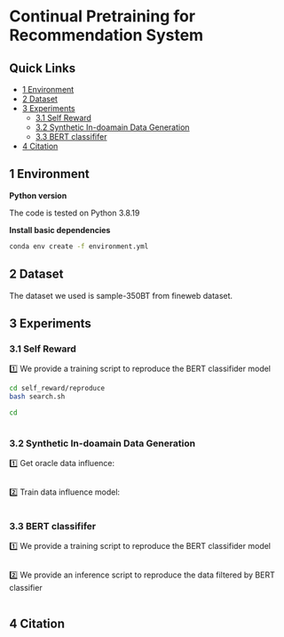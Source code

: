 # Continual Pretraining for Recommendation System


## Quick Links

- [1 Environment](#1-environment)
- [2 Dataset](#2-dataset)
- [3 Experiments](#3-experiments)
  - [3.1 Self Reward](#31-Self-Reward)
  - [3.2 Synthetic In-doamain Data Generation](#32-Synthetic-In-doamain-Data-Generation)
  - [3.3 BERT classififer](#33-BERT-classififer)
- [4 Citation](#4-citation)

## 1 Environment

**Python version**

The code is tested on Python 3.8.19

**Install basic dependencies**

```bash
conda env create -f environment.yml 
```

## 2 Dataset
The dataset we used is sample-350BT from fineweb dataset. 

## 3 Experiments


### 3.1 Self Reward

1️⃣ We provide a training script to reproduce the BERT classifider model

```bash
cd self_reward/reproduce
bash search.sh

cd 
```



```bash

```

### 3.2 Synthetic In-doamain Data Generation


1️⃣ Get oracle data influence:

```bash
```


2️⃣ Train data influence model:

```bash

```


### 3.3 BERT classififer

1️⃣ We provide a training script to reproduce the BERT classifider model

```bash

```

2️⃣ We provide an inference script to reproduce the data filtered by BERT classifier
```bash

```

## 4 Citation

